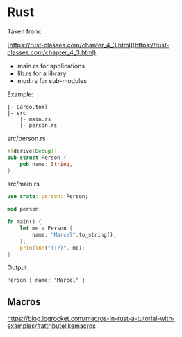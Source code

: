 # Rust 

Taken from:

[https://rust-classes.com/chapter_4_3.html](https://rust-classes.com/chapter_4_3.html)

* main.rs for applications
* lib.rs for a library
* mod.rs for sub-modules

Example:

```
|- Cargo.toml
|- src
    |- main.rs
    |- person.rs
```


src/person.rs
```rust
#[derive(Debug)]
pub struct Person {
    pub name: String,
}
```

src/main.rs
```rust
use crate::person::Person;

mod person;

fn main() {
    let me = Person {
        name: "Marcel".to_string(),
    };
    println!("{:?}", me);
}
```

Output
```
Person { name: "Marcel" }
```

## Macros


https://blog.logrocket.com/macros-in-rust-a-tutorial-with-examples/#attributelikemacros
